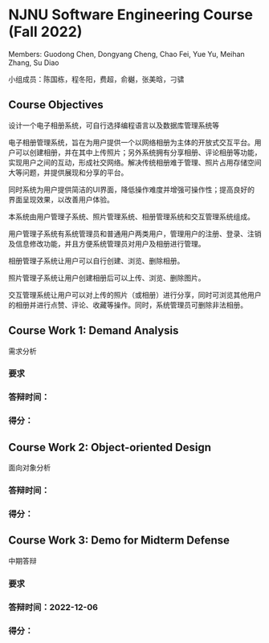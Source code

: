 # NJNU Software Engineering Course (Fall 2022)

Members: Guodong Chen, Dongyang Cheng, Chao Fei, Yue Yu, Meihan Zhang, Su Diao

小组成员：陈国栋，程冬阳，费超，俞樾，张美晗，刁骕

## Course Objectives

设计一个电子相册系统，可自行选择编程语言以及数据库管理系统等

电子相册管理系统，旨在为用户提供一个以网络相册为主体的开放式交互平台。用户可以创建相册，并在其中上传照片；另外系统拥有分享相册、评论相册等功能，实现用户之间的互动，形成社交网络。解决传统相册难于管理、照片占用存储空间大等问题，并提供展现和分享的平台。

同时系统为用户提供简洁的UI界面，降低操作难度并增强可操作性；提高良好的界面呈现效果，以改善用户体验。

本系统由用户管理子系统、照片管理系统、相册管理系统和交互管理系统组成。

用户管理子系统有系统管理员和普通用户两类用户，管理用户的注册、登录、注销及信息修改功能，并且方便系统管理员对用户及相册进行管理。

相册管理子系统让用户可以自行创建、浏览、删除相册。

照片管理子系统让用户创建相册后可以上传、浏览、删除图片。

交互管理系统让用户可以对上传的照片（或相册）进行分享，同时可浏览其他用户的相册并进行点赞、评论、收藏等操作。同时，系统管理员可删除非法相册。

## Course Work 1: Demand Analysis

需求分析

### 要求



### 答辩时间：



### 得分：

## Course Work 2: Object-oriented Design

面向对象分析

### 答辩时间：

### 得分：

## Course Work 3: Demo for Midterm Defense

中期答辩

### 要求



### 答辩时间：2022-12-06

### 得分：
